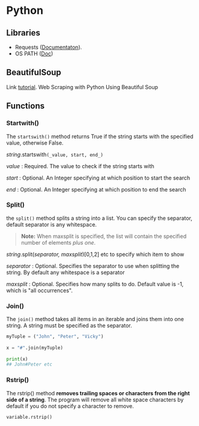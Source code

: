 # Python

## Libraries

* Requests ([Documentaton](https://docs.python-requests.org/en/latest/)).
* OS PATH ([Doc](https://www.geeksforgeeks.org/os-path-module-python/))

## BeautifulSoup&#x20;

Link [tutorial](https://www.dataquest.io/blog/web-scraping-python-using-beautiful-soup/). Web Scraping with Python Using Beautiful Soup

## Functions

### Startwith()

The `startswith()` method returns True if the string starts with the specified value, otherwise False.

_string_.startswith`(_value, start, end_)`

_value_ : Required. The value to check if the string starts with

_start_ : Optional. An Integer specifying at which position to start the search

_end_ : Optional. An Integer specifying at which position to end the search

### Split()

the `split()` method splits a string into a list. You can specify the separator, default separator is any whitespace.

> **Note:** When maxsplit is specified, the list will contain the specified number of elements _plus one_.

_string_.split(_separator, maxsplit_)\[0,1,2] etc to specify which item to show

_separator_ : Optional. Specifies the separator to use when splitting the string. By default any whitespace is a separator

_maxsplit_ : Optional. Specifies how many splits to do. Default value is -1, which is "all occurrences".

### Join()

The `join()` method takes all items in an iterable and joins them into one string. A string must be specified as the separator.



```python
myTuple = ("John", "Peter", "Vicky")  
  
x = "#".join(myTuple)  
  
print(x)
## John#Peter etc
```

### Rstrip()

The rstrip() method **removes trailing spaces or characters from the right side of a string**. The program will remove all white space characters by default if you do not specify a character to remove.

```
variable.rstrip()
```



